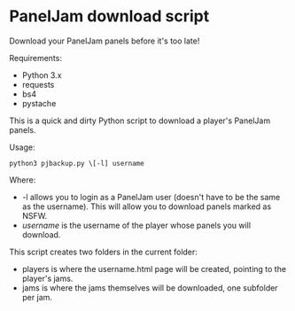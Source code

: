 # PanelJam download script
Download your PanelJam panels before it's too late!

Requirements:

* Python 3.x
* requests
* bs4
* pystache

This is a quick and dirty Python script to download a player's PanelJam panels.

Usage:

    python3 pjbackup.py \[-l] username

Where:

* -l allows you to login as a PanelJam user (doesn't have to be the same as the username). This will allow you to download panels marked as NSFW.
* _username_ is the username of the player whose panels you will download.

This script creates two folders in the current folder:

* players is where the username.html page will be created, pointing to the player's jams.
* jams is where the jams themselves will be downloaded, one subfolder per jam.
